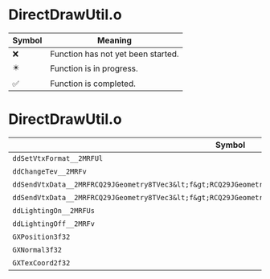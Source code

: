 # DirectDrawUtil.o
| Symbol | Meaning 
| ------------- | ------------- 
| :x: | Function has not yet been started. 
| :eight_pointed_black_star: | Function is in progress. 
| :white_check_mark: | Function is completed. 


# DirectDrawUtil.o
| Symbol | Decompiled? |
| ------------- | ------------- |
| `ddSetVtxFormat__2MRFUl` | :x: |
| `ddChangeTev__2MRFv` | :x: |
| `ddSendVtxData__2MRFRCQ29JGeometry8TVec3&lt;f&gt;RCQ29JGeometry8TVec3&lt;f&gt;RCQ29JGeometry8TVec2&lt;f&gt;` | :x: |
| `ddSendVtxData__2MRFRCQ29JGeometry8TVec3&lt;f&gt;RCQ29JGeometry8TVec2&lt;f&gt;` | :x: |
| `ddLightingOn__2MRFUs` | :x: |
| `ddLightingOff__2MRFv` | :x: |
| `GXPosition3f32` | :x: |
| `GXNormal3f32` | :x: |
| `GXTexCoord2f32` | :x: |
